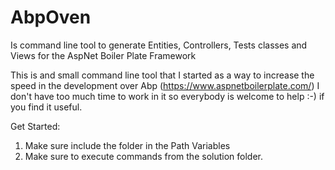 # AbpOven
Is command line tool to generate Entities, Controllers, Tests classes and Views for the AspNet Boiler Plate Framework


This is and small command line tool that I started as a way to increase the speed in the development over Abp (https://www.aspnetboilerplate.com/)
I don't have too much time to work in it so everybody is welcome to help :-) if you find it useful.

Get Started:
1) Make sure include the folder in the Path Variables
2) Make sure to execute commands from the solution folder.